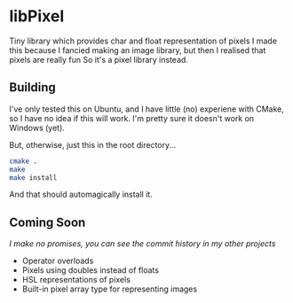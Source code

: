 # libPixel
Tiny library which provides char and float representation of pixels
I made this because I fancied making an image library, but then I realised that pixels are really fun
So it's a pixel library instead.

## Building
I've only tested this on Ubuntu, and I have little (no) experiene with CMake, so I have no idea if this will work.
I'm pretty sure it doesn't work on Windows (yet).

But, otherwise, just this in the root directory...
```bash
cmake .
make
make install
```

And that should automagically install it.

## Coming Soon
*I make no promises, you can see the commit history in my other projects*
- Operator overloads
- Pixels using doubles instead of floats
- HSL representations of pixels
- Built-in pixel array type for representing images